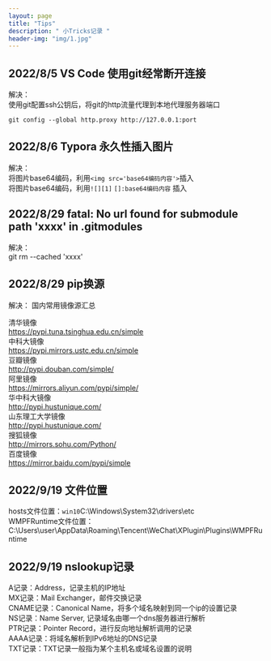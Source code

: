```yaml
---
layout: page
title: "Tips"
description: " 小Tricks记录 " 
header-img: "img/1.jpg"
---
```


## 2022/8/5 VS Code 使用git经常断开连接

解决：  
使用git配置ssh公钥后，将git的http流量代理到本地代理服务器端口

```shell
git config --global http.proxy http://127.0.0.1:port
```

## 2022/8/6 Typora 永久性插入图片

解决：  
将图片base64编码，利用`<img src='base64编码内容'>`插入  
将图片base64编码，利用`![][1]` `[]:base64编码内容` 插入

## 2022/8/29 fatal: No url found for submodule path 'xxxx' in .gitmodules

解决：  
git rm --cached 'xxxx'

## 2022/8/29 pip换源

解决：
国内常用镜像源汇总

清华镜像  
https://pypi.tuna.tsinghua.edu.cn/simple  
中科大镜像  
https://pypi.mirrors.ustc.edu.cn/simple  
豆瓣镜像  
http://pypi.douban.com/simple/  
阿里镜像  
https://mirrors.aliyun.com/pypi/simple/  
华中科大镜像  
http://pypi.hustunique.com/  
山东理工大学镜像  
http://pypi.hustunique.com/  
搜狐镜像  
http://mirrors.sohu.com/Python/  
百度镜像  
https://mirror.baidu.com/pypi/simple

## 2022/9/19 文件位置

hosts文件位置：`win10`C:\Windows\System32\drivers\etc  
WMPFRuntime文件位置：  C:\Users\user\AppData\Roaming\Tencent\WeChat\XPlugin\Plugins\WMPFRuntime

## 2022/9/19 nslookup记录

A记录：Address，记录主机的IP地址  
MX记录：Mail Exchanger，邮件交换记录  
CNAME记录：Canonical Name，将多个域名映射到同一个ip的设置记录  
NS记录：Name Server, 记录域名由哪一个dns服务器进行解析  
PTR记录：Pointer Record，进行反向地址解析调用的记录  
AAAA记录：将域名解析到IPv6地址的DNS记录  
TXT记录：TXT记录一般指为某个主机名或域名设置的说明 